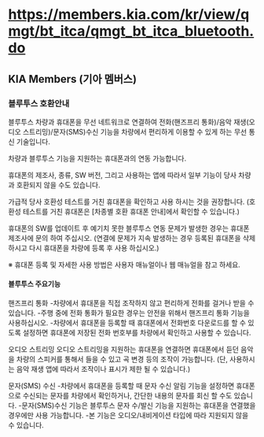 # https://members.kia.com/kr/view/qmgt/bt_itca/qmgt_bt_itca_bluetooth.do

## KIA Members (기아 멤버스)

### 블루투스 호환안내

블루투스
차량과 휴대폰을 무선 네트워크로 연결하여 전화(핸즈프리 통화)/음악 재생(오디오 스트리밍)/문자(SMS)수신 기능을 차량에서 편리하게 이용할 수 있게 하는 무선 통신 기술입니다.

차량과 블루투스 기능을 지원하는 휴대폰과의 연동 가능합니다.

휴대폰의 제조사, 종류, SW 버전, 그리고 사용하는 앱에 따라서 일부 기능이 당사 차량과 호환되지 않을 수도 있습니다.

가급적 당사 호환성 테스트를 거친 휴대폰을 확인하고 사용 하시는 것을 권장합니다.
(호환성 테스트를 거친 휴대폰은 [차종별 호환 휴대폰 안내]에서 확인할 수 있습니다.)

휴대폰의 SW를 업데이트 후 예기치 못한 블루투스 연동 문제가 발생한 경우는 휴대폰 제조사에 문의 하여 주십시오.
(연결에 문제가 지속 발생하는 경우 등록된 휴대폰을 삭제하시고 다시 휴대폰을 차량에 등록 후 사용 하십시오.)

※ 휴대폰 등록 및 자세한 사용 방법은 사용자 매뉴얼이나 웹 매뉴얼을 참고 하세요.

#### 블루투스 주요기능

핸즈프리 통화
-차량에서 휴대폰을 직접 조작하지 않고 편리하게 전화를 걸거나 받을 수 있습니다.
-주행 중에 전화 통화가 필요한 경우는 안전을 위해서 핸즈프리 통화 기능을 사용하십시오.
-차량에서 휴대폰을 등록할 때 휴대폰에서 전화번호 다운로드를 할 수 있도록 설정하면 휴대폰에 저장된 전화 번호부를 차량에서 확인하고 사용할 수 있습니다.

오디오 스트리밍
오디오 스트리밍을 지원하는 휴대폰을 연결하면 휴대폰에서 듣던 음악을 차량의 스피커를 통해서 들을 수 있고 곡 변경 등의 조작이 가능합니다.
(단, 사용하시는 음악 재생 앱에 따라서 조작이나 표시가 제한 될 수 있습니다.)

문자(SMS) 수신
-차량에서 휴대폰을 등록할 때 문자 수신 알림 기능을 설정하면 휴대폰으로 수신되는 문자를 차량에서 확인하거나, 간단한 내용의 문자를 회신 할 수도 있습니다.
-문자(SMS)수신 기능은 블루투스 문자 수/발신 기능을 지원하는 휴대폰을 연결했을 경우에만 사용 가능합니다.
-본 기능은 오디오/내비게이션 타입에 따라 지원되지 않을 수 있습니다.